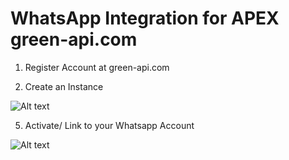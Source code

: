 # WhatsApp Integration for APEX green-api.com

1. Register Account at green-api.com
   
3. Create an Instance
   
![Alt text](https://powerdashapps.s3.amazonaws.com/github_whatsapp/w1.png)

5. Activate/ Link to your Whatsapp Account

![Alt text](https://powerdashapps.s3.amazonaws.com/github_whatsapp/w2.png)
   
